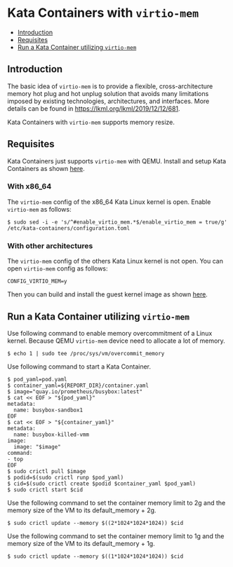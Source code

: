 # Kata Containers with `virtio-mem`

- [Introduction](#introduction)
- [Requisites](#requisites)
- [Run a Kata Container utilizing `virtio-mem`](#run-a-kata-container-utilizing-virtio-mem)

## Introduction

The basic idea of `virtio-mem` is to provide a flexible, cross-architecture memory hot plug and hot unplug solution that avoids many limitations imposed by existing technologies, architectures, and interfaces.
More details can be found in https://lkml.org/lkml/2019/12/12/681.

Kata Containers with `virtio-mem` supports memory resize.

## Requisites

Kata Containers just supports `virtio-mem` with QEMU.
Install and setup Kata Containers as shown [here](../install/README.md).

### With x86_64
The `virtio-mem` config of the x86_64 Kata Linux kernel is open.
Enable `virtio-mem` as follows:
```
$ sudo sed -i -e 's/^#enable_virtio_mem.*$/enable_virtio_mem = true/g' /etc/kata-containers/configuration.toml
```

### With other architectures
The `virtio-mem` config of the others Kata Linux kernel is not open.
You can open `virtio-mem` config as follows:
```
CONFIG_VIRTIO_MEM=y
```
Then you can build and install the guest kernel image as shown [here](../../tools/packaging/kernel/README.md#build-kata-containers-kernel).

## Run a Kata Container utilizing `virtio-mem`

Use following command to enable memory overcommitment of a Linux kernel.  Because QEMU `virtio-mem` device need to allocate a lot of memory.
```
$ echo 1 | sudo tee /proc/sys/vm/overcommit_memory
```

Use following command to start a Kata Container.
```
$ pod_yaml=pod.yaml
$ container_yaml=${REPORT_DIR}/container.yaml
$ image="quay.io/prometheus/busybox:latest"
$ cat << EOF > "${pod_yaml}"
metadata:
  name: busybox-sandbox1
EOF
$ cat << EOF > "${container_yaml}"
metadata:
  name: busybox-killed-vmm
image:
  image: "$image"
command:
- top
EOF
$ sudo crictl pull $image
$ podid=$(sudo crictl runp $pod_yaml)
$ cid=$(sudo crictl create $podid $container_yaml $pod_yaml)
$ sudo crictl start $cid
```

Use the following command to set the container memory limit to 2g and the memory size of the VM to its default_memory + 2g.
```
$ sudo crictl update --memory $((2*1024*1024*1024)) $cid
```

Use the following command to set the container memory limit to 1g and the memory size of the VM to its default_memory + 1g.
```
$ sudo crictl update --memory $((1*1024*1024*1024)) $cid
```
